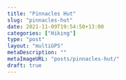 ```yaml
---
title: "Pinnacles Hut"
slug: "pinnacles-hut"
date: 2021-11-09T19:54:50+13:00
categories: ["Hiking"]
type: "post"
layout: "multiGPS"
metaDescription: ""
metaImageURL: "posts/pinnacles-hut/"
draft: true
---
```


<!-- TODO: Write post -->
